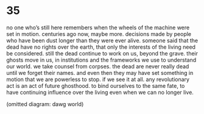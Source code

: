 # 35

no one who’s still here remembers when the wheels of the machine were set in motion. centuries ago now, maybe more. decisions made by people who have been dust longer than they were ever alive. someone said that the dead have no rights over the earth, that only the interests of the living need be considered. still the dead continue to work on us, beyond the grave. their ghosts move in us, in institutions and the frameworks we use to understand our world. we take counsel from corpses. the dead are never really dead until we forget their names. and even then they may have set something in motion that we are powerless to stop. if we see it at all. any revolutionary act is an act of future ghosthood. to bind ourselves to the same fate, to have continuing influence over the living even when we can no longer live. 

(omitted diagram: dawg world)